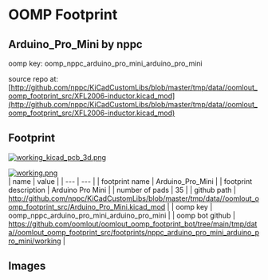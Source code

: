 # OOMP Footprint  
## Arduino_Pro_Mini  by nppc  
  
oomp key: oomp_nppc_arduino_pro_mini_arduino_pro_mini  
  
source repo at: [http://github.com/nppc/KiCadCustomLibs/blob/master/tmp/data//oomlout_oomp_footprint_src/XFL2006-inductor.kicad_mod](http://github.com/nppc/KiCadCustomLibs/blob/master/tmp/data//oomlout_oomp_footprint_src/XFL2006-inductor.kicad_mod)  
## Footprint  
  
[![working_kicad_pcb_3d.png](working_kicad_pcb_3d_600.png)](working_kicad_pcb_3d.png)  
  
[![working.png](working_600.png)](working.png)  
| name | value | 
| --- | --- | 
| footprint name | Arduino_Pro_Mini | 
| footprint description | Arduino Pro Mini | 
| number of pads | 35 | 
| github path | http://github.com/nppc/KiCadCustomLibs/blob/master/tmp/data//oomlout_oomp_footprint_src/Arduino_Pro_Mini.kicad_mod | 
| oomp key | oomp_nppc_arduino_pro_mini_arduino_pro_mini | 
| oomp bot github | https://github.com/oomlout/oomlout_oomp_footprint_bot/tree/main/tmp/data//oomlout_oomp_footprint_src/footprints/nppc_arduino_pro_mini_arduino_pro_mini/working | 
## Images  
